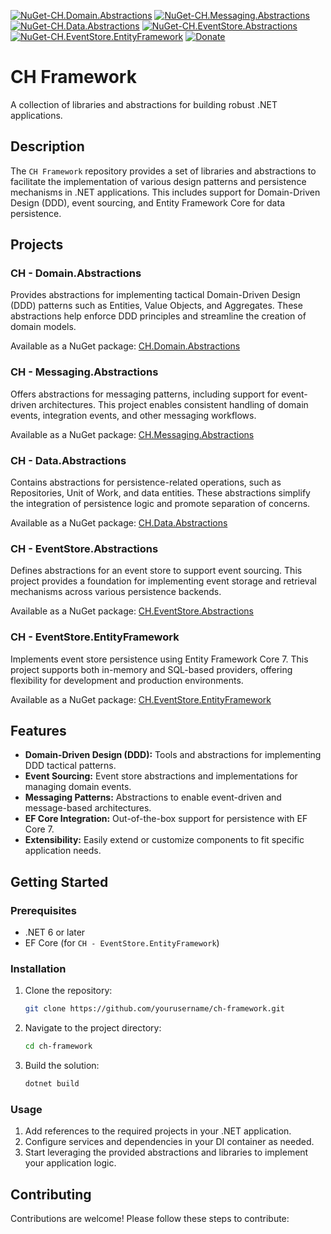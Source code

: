 [![NuGet-CH.Domain.Abstractions](https://img.shields.io/nuget/v/CH.Domain.Abstractions.svg?label=CH.Domain.Abstractions)](https://www.nuget.org/packages/CH.Domain.Abstractions/)
[![NuGet-CH.Messaging.Abstractions](https://img.shields.io/nuget/v/CH.Messaging.Abstractions.svg?label=CH.Messaging.Abstractions)](https://www.nuget.org/packages/CH.Messaging.Abstractions/)
[![NuGet-CH.Data.Abstractions](https://img.shields.io/nuget/v/CH.Data.Abstractions.svg?label=CH.Data.Abstractions)](https://www.nuget.org/packages/CH.Data.Abstractions/)
[![NuGet-CH.EventStore.Abstractions](https://img.shields.io/nuget/v/CH.EventStore.Abstractions.svg?label=CH.EventStore.Abstractions)](https://www.nuget.org/packages/CH.EventStore.Abstractions/)
[![NuGet-CH.EventStore.EntityFramework](https://img.shields.io/nuget/v/CH.EventStore.EntityFramework.svg?label=CH.EventStore.EntityFramework)](https://www.nuget.org/packages/CH.EventStore.EntityFramework/)
[![Donate](https://img.shields.io/badge/Donate-PayPal-red.svg)](https://www.paypal.com/donate?hosted_button_id=XSXQYY5KBMXYW)

# CH Framework

A collection of libraries and abstractions for building robust .NET applications.

## Description

The `CH Framework` repository provides a set of libraries and abstractions to facilitate the implementation of various design patterns and persistence mechanisms in .NET applications. This includes support for Domain-Driven Design (DDD), event sourcing, and Entity Framework Core for data persistence.

## Projects

### CH - Domain.Abstractions

Provides abstractions for implementing tactical Domain-Driven Design (DDD) patterns such as Entities, Value Objects, and Aggregates. These abstractions help enforce DDD principles and streamline the creation of domain models.

Available as a NuGet package: [CH.Domain.Abstractions](https://www.nuget.org/packages/CH.Domain.Abstractions)

### CH - Messaging.Abstractions

Offers abstractions for messaging patterns, including support for event-driven architectures. This project enables consistent handling of domain events, integration events, and other messaging workflows.

Available as a NuGet package: [CH.Messaging.Abstractions](https://www.nuget.org/packages/CH.Messaging.Abstractions)

### CH - Data.Abstractions

Contains abstractions for persistence-related operations, such as Repositories, Unit of Work, and data entities. These abstractions simplify the integration of persistence logic and promote separation of concerns.

Available as a NuGet package: [CH.Data.Abstractions](https://www.nuget.org/packages/CH.Data.Abstractions)

### CH - EventStore.Abstractions

Defines abstractions for an event store to support event sourcing. This project provides a foundation for implementing event storage and retrieval mechanisms across various persistence backends.

Available as a NuGet package: [CH.EventStore.Abstractions](https://www.nuget.org/packages/CH.EventStore.Abstractions)

### CH - EventStore.EntityFramework

Implements event store persistence using Entity Framework Core 7. This project supports both in-memory and SQL-based providers, offering flexibility for development and production environments.

Available as a NuGet package: [CH.EventStore.EntityFramework](https://www.nuget.org/packages/CH.EventStore.EntityFramework)

## Features

- **Domain-Driven Design (DDD):** Tools and abstractions for implementing DDD tactical patterns.
- **Event Sourcing:** Event store abstractions and implementations for managing domain events.
- **Messaging Patterns:** Abstractions to enable event-driven and message-based architectures.
- **EF Core Integration:** Out-of-the-box support for persistence with EF Core 7.
- **Extensibility:** Easily extend or customize components to fit specific application needs.

## Getting Started

### Prerequisites

- .NET 6 or later
- EF Core (for `CH - EventStore.EntityFramework`)

### Installation

1. Clone the repository:
   ```bash
   git clone https://github.com/yourusername/ch-framework.git
   ```
2. Navigate to the project directory:
   ```bash
   cd ch-framework
   ```
3. Build the solution:
   ```bash
   dotnet build
   ```

### Usage

1. Add references to the required projects in your .NET application.
2. Configure services and dependencies in your DI container as needed.
3. Start leveraging the provided abstractions and libraries to implement your application logic.

## Contributing

Contributions are welcome! Please follow these steps to contribute:

